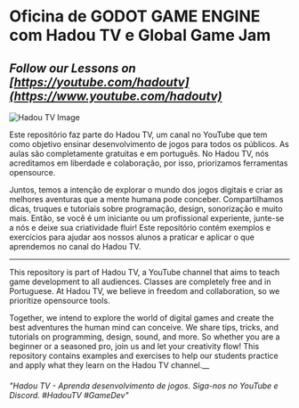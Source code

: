 # Oficina de GODOT GAME ENGINE com Hadou TV e Global Game Jam

## _Follow our Lessons on [https://youtube.com/hadoutv](https://www.youtube.com/hadoutv)_

![Hadou TV Image](https://github.com/hadougamer/hadoutv/blob/main/resources/hadoutv-sample-screen.png)

Este repositório faz parte do Hadou TV, um canal no YouTube que tem como objetivo ensinar desenvolvimento de jogos para todos os públicos. As aulas são completamente gratuitas e em português. No Hadou TV, nós acreditamos em liberdade e colaboração, por isso, priorizamos ferramentas opensource.

Juntos, temos a intenção de explorar o mundo dos jogos digitais e criar as melhores aventuras que a mente humana pode conceber. Compartilhamos dicas, truques e tutoriais sobre programação, design, sonorização e muito mais. Então, se você é um iniciante ou um profissional experiente, junte-se a nós e deixe sua criatividade fluir! Este repositório contém exemplos e exercícios para ajudar aos nossos alunos a praticar e aplicar o que aprendemos no canal do Hadou TV.

---
This repository is part of Hadou TV, a YouTube channel that aims to teach game development to all audiences. Classes are completely free and in Portuguese. At Hadou TV, we believe in freedom and collaboration, so we prioritize opensource tools.

Together, we intend to explore the world of digital games and create the best adventures the human mind can conceive. We share tips, tricks, and tutorials on programming, design, sound, and more. So whether you are a beginner or a seasoned pro, join us and let your creativity flow! This repository contains examples and exercises to help our students practice and apply what they learn on the Hadou TV channel.__

###### "Hadou TV - Aprenda desenvolvimento de jogos. Siga-nos no YouTube e Discord. #HadouTV #GameDev"